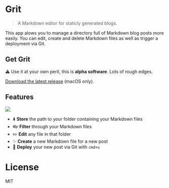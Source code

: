 # Grit

> A Markdown editor for staticly generated blogs.

This app alows you to manage a directory full of Markdown blog posts more easily. 
You can edit, create and delete Markdown files as well as trigger a deployment via Git.

## Get Grit

⚠️ Use it at your own peril, this is **alpha software**. Lots of rough edges. 

[Download the latest release](https://github.com/kahlil/grit/releases/download/v1.0.0-alpha.2/Grit-darwin-x64-1.0.0-alpha.2.zip) (macOS only).

## Features

![](docs/01-store-path.gif)

- ⬇️ **Store** the path to your folder containing your Markdown files
- 👓 **Filter** through your Markdown files
- ✏️ **Edit** any file in that folder
- ✨ **Create** a new Markdown file for a new post
- 🚢 **Deploy** your new post via Git with `cmd+u`

# License

MIT
